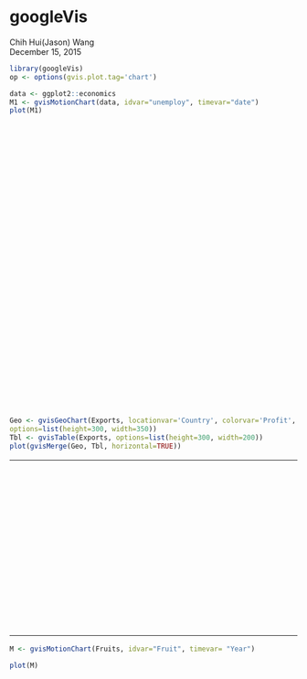 # googleVis
Chih Hui(Jason) Wang  
December 15, 2015  



```r
library(googleVis)
op <- options(gvis.plot.tag='chart')
```


```r
data <- ggplot2::economics
M1 <- gvisMotionChart(data, idvar="unemploy", timevar="date")
plot(M1)
```

<!-- MotionChart generated in R 3.2.3 by googleVis 0.5.10 package -->
<!-- Tue Dec 15 20:35:16 2015 -->


<!-- jsHeader -->
<script type="text/javascript">
 
// jsData 
function gvisDataMotionChartID1ac83ffa6229 () {
var data = new google.visualization.DataTable();
var datajson =
[
 [
 "2944",
new Date(1967,5,30),
507.8,
198712,
9.8,
4.5 
],
[
 "2945",
new Date(1967,6,31),
510.9,
198911,
9.8,
4.7 
],
[
 "2958",
new Date(1967,7,31),
516.7,
199113,
9,
4.6 
],
[
 "3143",
new Date(1967,8,30),
513.3,
199311,
9.8,
4.9 
],
[
 "3066",
new Date(1967,9,31),
518.5,
199498,
9.7,
4.7 
],
[
 "3018",
new Date(1967,10,30),
526.2,
199657,
9.4,
4.8 
],
[
 "2878",
new Date(1967,11,31),
532,
199808,
9,
5.1 
],
[
 "3001",
new Date(1968,0,31),
534.7,
199920,
9.5,
4.5 
],
[
 "2877",
new Date(1968,1,29),
545.4,
200056,
8.9,
4.1 
],
[
 "2709",
new Date(1968,2,31),
545.1,
200208,
9.6,
4.6 
],
[
 "2740",
new Date(1968,3,30),
550.9,
200361,
9.3,
4.4 
],
[
 "2938",
new Date(1968,4,31),
557.4,
200536,
8.9,
4.4 
],
[
 "2883",
new Date(1968,5,30),
564.4,
200706,
7.8,
4.5 
],
[
 "2768",
new Date(1968,6,31),
568.2,
200898,
7.6,
4.2 
],
[
 "2686",
new Date(1968,7,31),
569.5,
201095,
7.6,
4.6 
],
[
 "2689",
new Date(1968,8,30),
572.9,
201290,
7.8,
4.8 
],
[
 "2715",
new Date(1968,9,31),
578,
201466,
7.6,
4.4 
],
[
 "2685",
new Date(1968,10,30),
577.9,
201621,
8.1,
4.4 
],
[
 "2718",
new Date(1968,11,31),
584.9,
201760,
7.1,
4.4 
],
[
 "2692",
new Date(1969,0,31),
590.2,
201881,
6.5,
4.9 
],
[
 "2712",
new Date(1969,1,28),
590.4,
202023,
7,
4 
],
[
 "2758",
new Date(1969,2,31),
595.4,
202161,
6.6,
4 
],
[
 "2713",
new Date(1969,3,30),
601.8,
202331,
7,
4.2 
],
[
 "2816",
new Date(1969,4,31),
602.4,
202507,
7.9,
4.4 
],
[
 "2868",
new Date(1969,5,30),
604.3,
202677,
8.7,
4.4 
],
[
 "2856",
new Date(1969,6,31),
611.5,
202877,
8.5,
4.4 
],
[
 "3040",
new Date(1969,7,31),
614.9,
203090,
8.5,
4.7 
],
[
 "3049",
new Date(1969,8,30),
620.2,
203302,
8.3,
4.5 
],
[
 "2856",
new Date(1969,9,31),
622.1,
203500,
8.5,
4.8 
],
[
 "2884",
new Date(1969,10,30),
624.4,
203675,
8.6,
4.6 
],
[
 "3201",
new Date(1969,11,31),
630.4,
203849,
8.3,
4.6 
],
[
 "3453",
new Date(1970,0,31),
635.7,
204008,
8.1,
4.5 
],
[
 "3635",
new Date(1970,1,28),
634,
204156,
8.8,
4.6 
],
[
 "3797",
new Date(1970,2,31),
637.7,
204401,
10.5,
4.1 
],
[
 "3919",
new Date(1970,3,30),
644.1,
204607,
9.4,
4.7 
],
[
 "4071",
new Date(1970,4,31),
648,
204830,
8.7,
4.9 
],
[
 "4175",
new Date(1970,5,30),
650.2,
205052,
10,
5.1 
],
[
 "4256",
new Date(1970,6,31),
654.7,
205295,
10,
5.4 
],
[
 "4456",
new Date(1970,7,31),
660.9,
205540,
9.8,
5.2 
],
[
 "4591",
new Date(1970,8,30),
660.1,
205788,
9.8,
5.2 
],
[
 "4898",
new Date(1970,9,31),
658.4,
206024,
10.1,
5.6 
],
[
 "5076",
new Date(1970,10,30),
667.4,
206238,
9.7,
5.9 
],
[
 "4986",
new Date(1970,11,31),
678,
206466,
10,
6.2 
],
[
 "4903",
new Date(1971,0,31),
681.3,
206668,
9.9,
6.3 
],
[
 "4987",
new Date(1971,1,28),
683.9,
206855,
10.2,
6.4 
],
[
 "4959",
new Date(1971,2,31),
690.6,
207065,
9.9,
6.5 
],
[
 "4996",
new Date(1971,3,30),
693,
207260,
10.2,
6.7 
],
[
 "4949",
new Date(1971,4,31),
701.7,
207462,
11.4,
5.7 
],
[
 "5035",
new Date(1971,5,30),
700.8,
207661,
10.4,
6.2 
],
[
 "5134",
new Date(1971,6,31),
706.8,
207881,
10.3,
6.4 
],
[
 "5042",
new Date(1971,7,31),
715,
208114,
9.7,
5.8 
],
[
 "4954",
new Date(1971,8,30),
717.8,
208345,
9.6,
6.5 
],
[
 "5161",
new Date(1971,9,31),
723,
208555,
9.5,
6.4 
],
[
 "5154",
new Date(1971,10,30),
730.5,
208740,
9.5,
6.2 
],
[
 "5019",
new Date(1971,11,31),
733.7,
208917,
9.1,
6.2 
],
[
 "4928",
new Date(1972,0,31),
738.4,
209061,
9.4,
6.6 
],
[
 "5038",
new Date(1972,1,29),
751.5,
209212,
8.2,
6.6 
],
[
 "4959",
new Date(1972,2,31),
754.9,
209386,
8.3,
6.7 
],
[
 "4922",
new Date(1972,3,30),
760.4,
209545,
8.5,
6.6 
],
[
 "4923",
new Date(1972,4,31),
764,
209725,
7.2,
5.4 
],
[
 "4913",
new Date(1972,5,30),
772.4,
209896,
8.2,
6.1 
],
[
 "4939",
new Date(1972,6,31),
778.9,
210075,
8.6,
6 
],
[
 "4849",
new Date(1972,7,31),
783.7,
210278,
8.8,
5.6 
],
[
 "4875",
new Date(1972,8,30),
797.5,
210479,
9.5,
5.7 
],
[
 "4602",
new Date(1972,9,31),
803.1,
210656,
10.2,
5.7 
],
[
 "4543",
new Date(1972,10,30),
808.8,
210821,
10.3,
6.1 
],
[
 "4326",
new Date(1972,11,31),
819.1,
210985,
9.1,
5.7 
],
[
 "4452",
new Date(1973,0,31),
828.5,
211120,
9.5,
5.2 
],
[
 "4394",
new Date(1973,1,28),
835.5,
211254,
9.7,
5.5 
],
[
 "4459",
new Date(1973,2,31),
838.5,
211420,
10,
5 
],
[
 "4329",
new Date(1973,3,30),
844.3,
211577,
10.2,
4.9 
],
[
 "4363",
new Date(1973,4,31),
847.1,
211746,
10.7,
5 
],
[
 "4305",
new Date(1973,5,30),
857,
211909,
10.2,
5.2 
],
[
 "4305",
new Date(1973,6,31),
856.1,
212092,
11,
4.9 
],
[
 "4350",
new Date(1973,7,31),
872.2,
212289,
10.2,
5.4 
],
[
 "4144",
new Date(1973,8,30),
871.2,
212475,
11.5,
5.5 
],
[
 "4396",
new Date(1973,9,31),
879.9,
212634,
11.6,
5.1 
],
[
 "4489",
new Date(1973,10,30),
879.7,
212785,
12,
4.7 
],
[
 "4644",
new Date(1973,11,31),
887.7,
212932,
11.6,
5 
],
[
 "4731",
new Date(1974,0,31),
892.9,
213074,
11.4,
5.1 
],
[
 "4634",
new Date(1974,1,28),
904.7,
213211,
10.6,
4.8 
],
[
 "4618",
new Date(1974,2,31),
914.1,
213361,
10.2,
5 
],
[
 "4705",
new Date(1974,3,30),
925.7,
213513,
10,
4.6 
],
[
 "4927",
new Date(1974,4,31),
931.3,
213686,
10.2,
5.3 
],
[
 "5063",
new Date(1974,5,30),
941.2,
213854,
10.6,
5.7 
],
[
 "5022",
new Date(1974,6,31),
958,
214042,
9.5,
5 
],
[
 "5437",
new Date(1974,7,31),
958.3,
214246,
10.2,
5.3 
],
[
 "5523",
new Date(1974,8,30),
962.5,
214451,
10.7,
5.5 
],
[
 "6140",
new Date(1974,9,31),
959.5,
214625,
11.1,
5.2 
],
[
 "6636",
new Date(1974,10,30),
965.1,
214782,
11.1,
5.7 
],
[
 "7501",
new Date(1974,11,31),
978.9,
214931,
10.3,
6.3 
],
[
 "7520",
new Date(1975,0,31),
992.8,
215065,
9.5,
7.1 
],
[
 "7978",
new Date(1975,1,28),
994.1,
215198,
9.7,
7.2 
],
[
 "8210",
new Date(1975,2,31),
998.8,
215353,
11.3,
8.7 
],
[
 "8433",
new Date(1975,3,30),
1022.8,
215523,
14.6,
9.4 
],
[
 "8220",
new Date(1975,4,31),
1030.7,
215768,
11.4,
8.8 
],
[
 "8127",
new Date(1975,5,30),
1043.8,
215973,
9.7,
8.6 
],
[
 "7928",
new Date(1975,6,31),
1051,
216195,
10.1,
9.2 
],
[
 "7923",
new Date(1975,7,31),
1058.9,
216393,
10.2,
9.2 
],
[
 "7897",
new Date(1975,8,30),
1064.8,
216587,
10.7,
8.6 
],
[
 "7794",
new Date(1975,9,31),
1079.7,
216771,
10,
9.5 
],
[
 "7744",
new Date(1975,10,30),
1096,
216931,
9.3,
9 
],
[
 "7534",
new Date(1975,11,31),
1111.2,
217095,
9.2,
9 
],
[
 "7326",
new Date(1976,0,31),
1111.8,
217249,
9.9,
8.2 
],
[
 "7230",
new Date(1976,1,29),
1119,
217381,
9.8,
8.7 
],
[
 "7330",
new Date(1976,2,31),
1129.6,
217528,
9.4,
8.2 
],
[
 "7053",
new Date(1976,3,30),
1126.8,
217685,
10.1,
8.3 
],
[
 "7322",
new Date(1976,4,31),
1144.7,
217861,
9.2,
7.8 
],
[
 "7490",
new Date(1976,5,30),
1153.8,
218035,
9.5,
7.7 
],
[
 "7518",
new Date(1976,6,31),
1162.3,
218233,
9.6,
7.9 
],
[
 "7380",
new Date(1976,7,31),
1173.2,
218440,
9.3,
7.8 
],
[
 "7430",
new Date(1976,8,30),
1181.2,
218644,
9,
7.7 
],
[
 "7620",
new Date(1976,9,31),
1193.5,
218834,
9.4,
8.4 
],
[
 "7545",
new Date(1976,10,30),
1216,
219006,
8.4,
8 
],
[
 "7280",
new Date(1976,11,31),
1219.3,
219179,
8.5,
7.5 
],
[
 "7443",
new Date(1977,0,31),
1235.6,
219344,
7.1,
7.2 
],
[
 "7307",
new Date(1977,1,28),
1242.6,
219504,
8.4,
7.2 
],
[
 "7059",
new Date(1977,2,31),
1251.6,
219684,
8.4,
7.3 
],
[
 "6911",
new Date(1977,3,30),
1261.5,
219859,
8.3,
7.9 
],
[
 "7134",
new Date(1977,4,31),
1268.2,
220046,
8.7,
6.2 
],
[
 "6829",
new Date(1977,5,30),
1285.2,
220239,
8.6,
7.1 
],
[
 "6925",
new Date(1977,6,31),
1290.4,
220458,
9,
7 
],
[
 "6751",
new Date(1977,7,31),
1299.4,
220688,
9.3,
6.7 
],
[
 "6763",
new Date(1977,8,30),
1316.3,
220904,
9.4,
6.9 
],
[
 "6815",
new Date(1977,9,31),
1332,
221109,
9.4,
7 
],
[
 "6386",
new Date(1977,10,30),
1341.3,
221303,
9.4,
6.8 
],
[
 "6489",
new Date(1977,11,31),
1335.2,
221477,
9.9,
6.5 
],
[
 "6318",
new Date(1978,0,31),
1361,
221629,
9.1,
6.7 
],
[
 "6337",
new Date(1978,1,28),
1383.6,
221792,
9.1,
6.2 
],
[
 "6180",
new Date(1978,2,31),
1402.5,
221991,
8.9,
6.1 
],
[
 "6127",
new Date(1978,3,30),
1418.2,
222176,
8.5,
5.7 
],
[
 "6028",
new Date(1978,4,31),
1432.1,
222379,
8.1,
6 
],
[
 "6309",
new Date(1978,5,30),
1433.2,
222585,
9.1,
5.8 
],
[
 "6080",
new Date(1978,6,31),
1453.4,
222805,
8.5,
5.8 
],
[
 "6125",
new Date(1978,7,31),
1459.4,
223053,
8.8,
5.6 
],
[
 "5947",
new Date(1978,8,30),
1473.5,
223271,
8.9,
5.9 
],
[
 "6077",
new Date(1978,9,31),
1487.1,
223477,
8.8,
5.5 
],
[
 "6228",
new Date(1978,10,30),
1503,
223670,
8.7,
5.6 
],
[
 "6109",
new Date(1978,11,31),
1508.9,
223865,
9.4,
5.9 
],
[
 "6173",
new Date(1979,0,31),
1524.4,
224053,
9.3,
5.9 
],
[
 "6109",
new Date(1979,1,28),
1537.7,
224235,
9.5,
5.9 
],
[
 "6069",
new Date(1979,2,31),
1545.1,
224438,
9.2,
5.4 
],
[
 "5840",
new Date(1979,3,30),
1565.5,
224632,
8.8,
5.6 
],
[
 "5959",
new Date(1979,4,31),
1582.3,
224843,
8.4,
5.6 
],
[
 "5996",
new Date(1979,5,30),
1592.6,
225055,
9.1,
5.9 
],
[
 "6320",
new Date(1979,6,31),
1622.3,
225295,
8.3,
4.8 
],
[
 "6190",
new Date(1979,7,31),
1640.8,
225547,
7.9,
5.5 
],
[
 "6296",
new Date(1979,8,30),
1648.7,
225801,
8.7,
5.5 
],
[
 "6238",
new Date(1979,9,31),
1664.5,
226027,
8.8,
5.3 
],
[
 "6325",
new Date(1979,10,30),
1673.5,
226243,
9.3,
5.7 
],
[
 "6683",
new Date(1979,11,31),
1704.1,
226451,
9.3,
5.3 
],
[
 "6702",
new Date(1980,0,31),
1708.2,
226656,
9.6,
5.8 
],
[
 "6729",
new Date(1980,1,29),
1714.9,
226849,
9.7,
6 
],
[
 "7358",
new Date(1980,2,31),
1701.8,
227061,
10.1,
5.8 
],
[
 "7984",
new Date(1980,3,30),
1706.6,
227251,
10,
5.7 
],
[
 "8098",
new Date(1980,4,31),
1725.3,
227522,
9.7,
6.4 
],
[
 "8363",
new Date(1980,5,30),
1753.6,
227726,
9.8,
7 
],
[
 "8281",
new Date(1980,6,31),
1770.1,
227953,
9.8,
7.5 
],
[
 "8021",
new Date(1980,7,31),
1786.6,
228186,
10.3,
7.7 
],
[
 "8088",
new Date(1980,8,30),
1823,
228417,
10.4,
7.5 
],
[
 "8023",
new Date(1980,9,31),
1833,
228612,
10.9,
7.7 
],
[
 "7718",
new Date(1980,10,30),
1858.3,
228779,
10.7,
7.5 
],
[
 "8071",
new Date(1980,11,31),
1877.7,
228937,
9.9,
7.4 
],
[
 "8051",
new Date(1981,0,31),
1892.2,
229071,
9.8,
7.1 
],
[
 "7982",
new Date(1981,1,28),
1911.3,
229224,
9.7,
7.1 
],
[
 "7869",
new Date(1981,2,31),
1912.6,
229403,
9.8,
7.4 
],
[
 "8174",
new Date(1981,3,30),
1921.7,
229575,
10,
6.9 
],
[
 "8098",
new Date(1981,4,31),
1942.3,
229761,
9.9,
6.6 
],
[
 "7863",
new Date(1981,5,30),
1949.6,
229966,
11.4,
7.1 
],
[
 "8036",
new Date(1981,6,31),
1973.7,
230187,
11.2,
7.2 
],
[
 "8230",
new Date(1981,7,31),
1972.1,
230412,
11.7,
6.8 
],
[
 "8646",
new Date(1981,8,30),
1970,
230641,
12.5,
6.8 
],
[
 "9029",
new Date(1981,9,31),
1976,
230822,
12.5,
6.9 
],
[
 "9267",
new Date(1981,10,30),
1993.6,
230989,
11.7,
6.9 
],
[
 "9397",
new Date(1981,11,31),
2001.1,
231157,
11.9,
7.1 
],
[
 "9705",
new Date(1982,0,31),
2024.9,
231313,
11.3,
7.5 
],
[
 "9895",
new Date(1982,1,28),
2028.1,
231470,
11.5,
7.7 
],
[
 "10244",
new Date(1982,2,31),
2030.5,
231645,
12.2,
8.1 
],
[
 "10335",
new Date(1982,3,30),
2049.3,
231809,
11.6,
8.5 
],
[
 "10538",
new Date(1982,4,31),
2053.5,
231992,
11.5,
9.5 
],
[
 "10849",
new Date(1982,5,30),
2078.3,
232188,
11.9,
8.5 
],
[
 "10881",
new Date(1982,6,31),
2086.9,
232392,
11.7,
8.7 
],
[
 "11217",
new Date(1982,7,31),
2112,
232599,
10.8,
9.5 
],
[
 "11529",
new Date(1982,8,30),
2133.8,
232816,
10.3,
9.7 
],
[
 "11938",
new Date(1982,9,31),
2158.1,
232993,
9.9,
10 
],
[
 "12051",
new Date(1982,10,30),
2170.8,
233160,
9.7,
10.2 
],
[
 "11534",
new Date(1982,11,31),
2183.6,
233322,
9.9,
11.1 
],
[
 "11545",
new Date(1983,0,31),
2186.5,
233473,
10,
9.8 
],
[
 "11408",
new Date(1983,1,28),
2212.2,
233613,
9.5,
10.4 
],
[
 "11268",
new Date(1983,2,31),
2235.3,
233781,
9.1,
10.9 
],
[
 "11154",
new Date(1983,3,30),
2254.7,
233922,
8.9,
12.3 
],
[
 "11246",
new Date(1983,4,31),
2284.7,
234118,
8.1,
11.3 
],
[
 "10548",
new Date(1983,5,30),
2313.2,
234307,
8.6,
10.1 
],
[
 "10623",
new Date(1983,6,31),
2329.2,
234501,
8,
9.3 
],
[
 "10282",
new Date(1983,7,31),
2343.4,
234701,
8.5,
9.3 
],
[
 "9887",
new Date(1983,8,30),
2366.2,
234907,
8.6,
9.4 
],
[
 "9499",
new Date(1983,9,31),
2375,
235078,
9.2,
9.3 
],
[
 "9331",
new Date(1983,10,30),
2402.7,
235235,
9.1,
8.7 
],
[
 "9008",
new Date(1983,11,31),
2428.6,
235385,
9.4,
9.1 
],
[
 "8791",
new Date(1984,0,31),
2412.8,
235527,
10.8,
8.3 
],
[
 "8746",
new Date(1984,1,29),
2441.3,
235675,
10.6,
8.3 
],
[
 "8762",
new Date(1984,2,31),
2467.6,
235839,
10.8,
8.2 
],
[
 "8456",
new Date(1984,3,30),
2485,
235993,
10.5,
9.1 
],
[
 "8226",
new Date(1984,4,31),
2506.5,
236160,
10.6,
7.5 
],
[
 "8537",
new Date(1984,5,30),
2505.7,
236348,
11.4,
7.5 
],
[
 "8519",
new Date(1984,6,31),
2523.8,
236549,
11.3,
7.3 
],
[
 "8367",
new Date(1984,7,31),
2545.4,
236760,
11.2,
7.6 
],
[
 "8381",
new Date(1984,8,30),
2543.6,
236976,
11.4,
7.2 
],
[
 "8198",
new Date(1984,9,31),
2584,
237159,
10.6,
7.2 
],
[
 "8358",
new Date(1984,10,30),
2595.3,
237316,
11,
7.3 
],
[
 "8423",
new Date(1984,11,31),
2629.6,
237468,
10.3,
6.8 
],
[
 "8321",
new Date(1985,0,31),
2650.5,
237602,
9.1,
7.1 
],
[
 "8339",
new Date(1985,1,28),
2657.1,
237732,
8.7,
7.1 
],
[
 "8395",
new Date(1985,2,31),
2668.8,
237900,
10.1,
6.9 
],
[
 "8302",
new Date(1985,3,30),
2705,
238074,
11.1,
6.9 
],
[
 "8460",
new Date(1985,4,31),
2696.4,
238270,
9.5,
6.6 
],
[
 "8513",
new Date(1985,5,30),
2720.5,
238466,
8.9,
6.9 
],
[
 "8196",
new Date(1985,6,31),
2756,
238679,
8,
7.1 
],
[
 "8248",
new Date(1985,7,31),
2799.7,
238898,
6.8,
6.9 
],
[
 "8298",
new Date(1985,8,30),
2762.3,
239113,
8.9,
7.1 
],
[
 "8128",
new Date(1985,9,31),
2778.7,
239307,
8.5,
7 
],
[
 "8138",
new Date(1985,10,30),
2819.1,
239477,
8.3,
6.8 
],
[
 "7795",
new Date(1985,11,31),
2833.5,
239638,
8.2,
6.7 
],
[
 "8402",
new Date(1986,0,31),
2826.7,
239788,
8.9,
6.9 
],
[
 "8383",
new Date(1986,1,28),
2830.7,
239928,
9.5,
6.8 
],
[
 "8364",
new Date(1986,2,31),
2843.8,
240094,
9.1,
6.7 
],
[
 "8439",
new Date(1986,3,30),
2867.8,
240271,
8.7,
6.8 
],
[
 "8508",
new Date(1986,4,31),
2874.2,
240459,
8.9,
7 
],
[
 "8319",
new Date(1986,5,30),
2895.9,
240651,
8.6,
6.9 
],
[
 "8135",
new Date(1986,6,31),
2914.8,
240854,
8.3,
7.1 
],
[
 "8310",
new Date(1986,7,31),
2989.8,
241068,
6.4,
7.4 
],
[
 "8243",
new Date(1986,8,30),
2951.6,
241274,
7.5,
7 
],
[
 "8159",
new Date(1986,9,31),
2948.5,
241467,
8.1,
7.1 
],
[
 "7883",
new Date(1986,10,30),
3019.5,
241620,
5.9,
7.1 
],
[
 "7892",
new Date(1986,11,31),
2959.7,
241784,
8.8,
6.9 
],
[
 "7865",
new Date(1987,0,31),
3026.7,
241930,
7.6,
6.6 
],
[
 "7862",
new Date(1987,1,28),
3037.6,
242079,
7.7,
6.6 
],
[
 "7542",
new Date(1987,2,31),
3061.2,
242252,
3.5,
7.1 
],
[
 "7574",
new Date(1987,3,30),
3070.1,
242423,
7.2,
6.6 
],
[
 "7398",
new Date(1987,4,31),
3094.8,
242608,
6.7,
6.5 
],
[
 "7268",
new Date(1987,5,30),
3118.2,
242804,
6.5,
6.5 
],
[
 "7261",
new Date(1987,6,31),
3155.2,
243012,
6.2,
6.4 
],
[
 "7102",
new Date(1987,7,31),
3151.3,
243223,
6.7,
6 
],
[
 "7227",
new Date(1987,8,30),
3159.6,
243446,
7.4,
6.3 
],
[
 "7035",
new Date(1987,9,31),
3169.3,
243639,
7.6,
6.2 
],
[
 "6936",
new Date(1987,10,30),
3199,
243809,
7.7,
6 
],
[
 "6953",
new Date(1987,11,31),
3238.6,
243981,
7,
6.2 
],
[
 "6929",
new Date(1988,0,31),
3246.2,
244131,
7.5,
6.3 
],
[
 "6876",
new Date(1988,1,29),
3285.5,
244279,
7.2,
6.4 
],
[
 "6601",
new Date(1988,2,31),
3288,
244445,
7.6,
5.9 
],
[
 "6779",
new Date(1988,3,30),
3318.5,
244610,
7.2,
5.9 
],
[
 "6546",
new Date(1988,4,31),
3342.7,
244806,
7.3,
5.8 
],
[
 "6605",
new Date(1988,5,30),
3365.6,
245021,
7.5,
6.1 
],
[
 "6843",
new Date(1988,6,31),
3390,
245240,
7.2,
5.9 
],
[
 "6604",
new Date(1988,7,31),
3396.6,
245464,
7.5,
5.7 
],
[
 "6568",
new Date(1988,8,30),
3436.3,
245693,
7.2,
5.6 
],
[
 "6537",
new Date(1988,9,31),
3452.4,
245884,
7,
5.7 
],
[
 "6518",
new Date(1988,10,30),
3482.8,
246056,
7.2,
5.9 
],
[
 "6682",
new Date(1988,11,31),
3505.3,
246224,
7.6,
5.6 
],
[
 "6359",
new Date(1989,0,31),
3509.3,
246378,
7.9,
5.4 
],
[
 "6205",
new Date(1989,1,28),
3519.3,
246530,
8.3,
5.4 
],
[
 "6468",
new Date(1989,2,31),
3563.2,
246721,
7.3,
5.4 
],
[
 "6375",
new Date(1989,3,30),
3571.8,
246906,
7,
5.3 
],
[
 "6577",
new Date(1989,4,31),
3586.7,
247114,
7.1,
5.4 
],
[
 "6495",
new Date(1989,5,30),
3606.4,
247342,
7.1,
5.6 
],
[
 "6511",
new Date(1989,6,31),
3642.2,
247573,
6.4,
5 
],
[
 "6590",
new Date(1989,7,31),
3644.2,
247816,
6.6,
4.9 
],
[
 "6630",
new Date(1989,8,30),
3657,
248067,
6.8,
4.9 
],
[
 "6725",
new Date(1989,9,31),
3667.6,
248281,
7.2,
4.8 
],
[
 "6667",
new Date(1989,10,30),
3708.9,
248479,
6.5,
4.9 
],
[
 "6752",
new Date(1989,11,31),
3754.5,
248659,
6.6,
5.1 
],
[
 "6651",
new Date(1990,0,31),
3752.2,
248827,
7.3,
5.3 
],
[
 "6598",
new Date(1990,1,28),
3781,
249012,
7,
5.1 
],
[
 "6797",
new Date(1990,2,31),
3800.5,
249306,
7.3,
4.8 
],
[
 "6742",
new Date(1990,3,30),
3808.6,
249565,
7.2,
5.2 
],
[
 "6590",
new Date(1990,4,31),
3838.5,
249849,
7.1,
5.2 
],
[
 "6922",
new Date(1990,5,30),
3855.1,
250132,
7.2,
5.4 
],
[
 "7188",
new Date(1990,6,31),
3881,
250439,
6.7,
5.4 
],
[
 "7368",
new Date(1990,7,31),
3902.7,
250751,
6.7,
5.6 
],
[
 "7459",
new Date(1990,8,30),
3902.9,
251057,
6.6,
5.8 
],
[
 "7764",
new Date(1990,9,31),
3905.6,
251346,
6.7,
5.7 
],
[
 "7901",
new Date(1990,10,30),
3896.6,
251626,
7.3,
5.9 
],
[
 "8015",
new Date(1990,11,31),
3879.3,
251889,
7.9,
6 
],
[
 "8265",
new Date(1991,0,31),
3907.7,
252135,
7.5,
6.2 
],
[
 "8586",
new Date(1991,1,28),
3955.6,
252372,
6.6,
6.7 
],
[
 "8439",
new Date(1991,2,31),
3950.5,
252643,
7.1,
6.6 
],
[
 "8736",
new Date(1991,3,30),
3976.8,
252913,
6.9,
6.4 
],
[
 "8692",
new Date(1991,4,31),
3983.6,
253207,
7.4,
6.9 
],
[
 "8586",
new Date(1991,5,30),
4008.4,
253493,
6.8,
7 
],
[
 "8666",
new Date(1991,6,31),
4011.3,
253807,
7,
7.3 
],
[
 "8722",
new Date(1991,7,31),
4027.3,
254126,
7.2,
6.8 
],
[
 "8842",
new Date(1991,8,30),
4020.1,
254435,
7.5,
7.2 
],
[
 "8931",
new Date(1991,9,31),
4048.2,
254718,
7.3,
7.5 
],
[
 "9198",
new Date(1991,10,30),
4064,
254964,
7.9,
7.8 
],
[
 "9283",
new Date(1991,11,31),
4128.2,
255214,
7.4,
8.1 
],
[
 "9454",
new Date(1992,0,31),
4141.8,
255448,
7.9,
8.2 
],
[
 "9460",
new Date(1992,1,29),
4157.6,
255703,
7.9,
8.3 
],
[
 "9415",
new Date(1992,2,31),
4169.8,
255992,
8,
8.5 
],
[
 "9744",
new Date(1992,3,30),
4195.5,
256285,
7.9,
8.8 
],
[
 "10040",
new Date(1992,4,31),
4213.8,
256589,
7.8,
8.7 
],
[
 "9850",
new Date(1992,5,30),
4241.8,
256894,
7.5,
8.6 
],
[
 "9787",
new Date(1992,6,31),
4258.8,
257232,
7.6,
8.8 
],
[
 "9781",
new Date(1992,7,31),
4292.5,
257548,
6.9,
8.6 
],
[
 "9398",
new Date(1992,8,30),
4320.2,
257861,
7.1,
9 
],
[
 "9565",
new Date(1992,9,31),
4334.3,
258147,
7,
9 
],
[
 "9557",
new Date(1992,10,30),
4368.8,
258413,
9.4,
9.3 
],
[
 "9325",
new Date(1992,11,31),
4371.5,
258679,
5.8,
8.6 
],
[
 "9183",
new Date(1993,0,31),
4385,
258919,
5.6,
8.5 
],
[
 "9056",
new Date(1993,1,28),
4381.5,
259152,
5.6,
8.5 
],
[
 "9110",
new Date(1993,2,31),
4422.5,
259414,
6.4,
8.4 
],
[
 "9149",
new Date(1993,3,30),
4450.9,
259680,
6.3,
8.1 
],
[
 "9121",
new Date(1993,4,31),
4466.7,
259963,
5.9,
8.3 
],
[
 "8930",
new Date(1993,5,30),
4493.8,
260255,
5.4,
8.2 
],
[
 "8763",
new Date(1993,6,31),
4504.3,
260566,
5.6,
8.2 
],
[
 "8714",
new Date(1993,7,31),
4534,
260867,
5,
8.3 
],
[
 "8750",
new Date(1993,8,30),
4554.8,
261163,
5,
8 
],
[
 "8542",
new Date(1993,9,31),
4575.9,
261425,
5,
8.3 
],
[
 "8477",
new Date(1993,10,30),
4593.9,
261674,
7.6,
8.3 
],
[
 "8630",
new Date(1993,11,31),
4608.5,
261919,
4,
8.6 
],
[
 "8583",
new Date(1994,0,31),
4655.7,
262123,
3.9,
9.2 
],
[
 "8470",
new Date(1994,1,28),
4667.5,
262352,
4.3,
9.3 
],
[
 "8331",
new Date(1994,2,31),
4690.3,
262631,
4.2,
9.1 
],
[
 "7915",
new Date(1994,3,30),
4688.3,
262877,
5.8,
9.2 
],
[
 "7927",
new Date(1994,4,31),
4729.9,
263152,
5.1,
9.3 
],
[
 "7946",
new Date(1994,5,30),
4745.4,
263436,
5.1,
9 
],
[
 "7933",
new Date(1994,6,31),
4789.2,
263724,
4.7,
8.9 
],
[
 "7734",
new Date(1994,7,31),
4801.2,
264017,
5,
9.2 
],
[
 "7632",
new Date(1994,8,30),
4836.2,
264301,
5.3,
10 
],
[
 "7375",
new Date(1994,9,31),
4846.5,
264559,
5.2,
9 
],
[
 "7230",
new Date(1994,10,30),
4860.9,
264804,
5.3,
8.7 
],
[
 "7375",
new Date(1994,11,31),
4869.3,
265044,
5.6,
8 
],
[
 "7187",
new Date(1995,0,31),
4867.4,
265270,
5.9,
8.1 
],
[
 "7153",
new Date(1995,1,28),
4900.5,
265495,
5.5,
8.3 
],
[
 "7645",
new Date(1995,2,31),
4904.2,
265755,
4.8,
8.3 
],
[
 "7430",
new Date(1995,3,30),
4946.1,
265998,
4.9,
9.1 
],
[
 "7427",
new Date(1995,4,31),
4989.8,
266270,
4.4,
7.9 
],
[
 "7527",
new Date(1995,5,30),
4982.7,
266557,
4.6,
8.5 
],
[
 "7484",
new Date(1995,6,31),
5018,
266843,
4.1,
8.3 
],
[
 "7478",
new Date(1995,7,31),
5032.5,
267152,
4.1,
7.9 
],
[
 "7328",
new Date(1995,8,30),
5024.5,
267456,
4.4,
8.2 
],
[
 "7426",
new Date(1995,9,31),
5065.8,
267715,
3.9,
8 
],
[
 "7423",
new Date(1995,10,30),
5108.8,
267943,
3.6,
8.3 
],
[
 "7491",
new Date(1995,11,31),
5098,
268151,
4.2,
8.3 
],
[
 "7313",
new Date(1996,0,31),
5145.2,
268364,
4.3,
7.8 
],
[
 "7318",
new Date(1996,1,29),
5185.1,
268595,
4.2,
8.3 
],
[
 "7415",
new Date(1996,2,31),
5219.6,
268853,
3.1,
8.6 
],
[
 "7423",
new Date(1996,3,30),
5234.8,
269108,
4.1,
8.6 
],
[
 "7095",
new Date(1996,4,31),
5241.6,
269386,
4.5,
8.3 
],
[
 "7337",
new Date(1996,5,30),
5263.6,
269667,
4.1,
8.3 
],
[
 "6882",
new Date(1996,6,31),
5287.5,
269976,
4.1,
8.4 
],
[
 "6979",
new Date(1996,7,31),
5308.2,
270284,
4.1,
8.5 
],
[
 "7031",
new Date(1996,8,30),
5340.1,
270581,
3.8,
8.3 
],
[
 "7236",
new Date(1996,9,31),
5365.5,
270878,
3.8,
7.7 
],
[
 "7253",
new Date(1996,10,30),
5392.7,
271125,
3.8,
7.8 
],
[
 "7158",
new Date(1996,11,31),
5419.9,
271360,
3.7,
7.8 
],
[
 "7102",
new Date(1997,0,31),
5453.9,
271585,
3.5,
8.1 
],
[
 "7000",
new Date(1997,1,28),
5472.6,
271821,
3.7,
7.9 
],
[
 "6873",
new Date(1997,2,31),
5473.4,
272083,
3.8,
8.3 
],
[
 "6655",
new Date(1997,3,30),
5474.4,
272342,
4,
8 
],
[
 "6799",
new Date(1997,4,31),
5506.1,
272622,
3.9,
8 
],
[
 "6655",
new Date(1997,5,30),
5565,
272912,
3.3,
8.3 
],
[
 "6608",
new Date(1997,6,31),
5596.7,
273237,
3.3,
7.8 
],
[
 "6656",
new Date(1997,7,31),
5607.6,
273553,
3.6,
8.2 
],
[
 "6454",
new Date(1997,8,30),
5639.2,
273852,
3.5,
7.7 
],
[
 "6308",
new Date(1997,9,31),
5666.1,
274126,
3.7,
7.6 
],
[
 "6476",
new Date(1997,10,30),
5694,
274372,
3.8,
7.5 
],
[
 "6368",
new Date(1997,11,31),
5698.7,
274626,
4.6,
7.4 
],
[
 "6306",
new Date(1998,0,31),
5736.6,
274838,
4.6,
7 
],
[
 "6422",
new Date(1998,1,28),
5764.8,
275047,
4.7,
6.8 
],
[
 "5941",
new Date(1998,2,31),
5788.9,
275304,
4.7,
6.7 
],
[
 "6047",
new Date(1998,3,30),
5842.9,
275564,
4.4,
6 
],
[
 "6212",
new Date(1998,4,31),
5870.8,
275836,
4.4,
6.9 
],
[
 "6259",
new Date(1998,5,30),
5887.4,
276115,
4.5,
6.7 
],
[
 "6179",
new Date(1998,6,31),
5928.8,
276418,
4.3,
6.8 
],
[
 "6300",
new Date(1998,7,31),
5956.3,
276714,
4.2,
6.7 
],
[
 "6280",
new Date(1998,8,30),
5995.2,
277003,
3.9,
5.8 
],
[
 "6100",
new Date(1998,9,31),
6018.5,
277277,
4,
6.6 
],
[
 "6032",
new Date(1998,10,30),
6064.8,
277526,
3.5,
6.8 
],
[
 "5976",
new Date(1998,11,31),
6067.4,
277790,
4,
6.9 
],
[
 "6111",
new Date(1999,0,31),
6099.7,
277992,
3.7,
6.8 
],
[
 "5783",
new Date(1999,1,28),
6138,
278198,
3.3,
6.8 
],
[
 "6004",
new Date(1999,2,31),
6202.5,
278451,
2.5,
6.2 
],
[
 "5796",
new Date(1999,3,30),
6245.1,
278717,
2.1,
6.5 
],
[
 "5951",
new Date(1999,4,31),
6264.1,
279001,
2.1,
6.3 
],
[
 "6025",
new Date(1999,5,30),
6297.3,
279295,
1.9,
5.8 
],
[
 "5838",
new Date(1999,6,31),
6338.6,
279602,
1.8,
6.5 
],
[
 "5915",
new Date(1999,7,31),
6375.7,
279903,
1.4,
6 
],
[
 "5778",
new Date(1999,8,30),
6396.7,
280203,
2,
6.1 
],
[
 "5716",
new Date(1999,9,31),
6433.2,
280471,
2.1,
6.2 
],
[
 "5653",
new Date(1999,10,30),
6531.3,
280716,
1.6,
5.8 
],
[
 "5708",
new Date(1999,11,31),
6538,
280976,
2.9,
5.8 
],
[
 "5858",
new Date(2000,0,31),
6618.5,
281190,
2.4,
6.1 
],
[
 "5733",
new Date(2000,1,29),
6685.3,
281409,
2,
6 
],
[
 "5481",
new Date(2000,2,31),
6664.2,
281653,
2.4,
6.1 
],
[
 "5758",
new Date(2000,3,30),
6688,
281891,
2.4,
5.8 
],
[
 "5651",
new Date(2000,4,31),
6712.1,
282156,
2.5,
5.7 
],
[
 "5747",
new Date(2000,5,30),
6745.8,
282430,
2.9,
6 
],
[
 "5853",
new Date(2000,6,31),
6766.7,
282706,
2.8,
6.3 
],
[
 "5625",
new Date(2000,7,31),
6839.3,
282994,
2.2,
5.2 
],
[
 "5534",
new Date(2000,8,30),
6846.2,
283271,
2.3,
6.1 
],
[
 "5639",
new Date(2000,9,31),
6860.2,
283531,
2.1,
6.1 
],
[
 "5634",
new Date(2000,10,30),
6908.5,
283782,
1.5,
6 
],
[
 "6023",
new Date(2000,11,31),
6938.2,
284015,
1.9,
5.8 
],
[
 "6089",
new Date(2001,0,31),
6969.2,
284240,
1.7,
6.1 
],
[
 "6141",
new Date(2001,1,28),
6960.1,
284462,
2,
6.6 
],
[
 "6271",
new Date(2001,2,31),
6978.5,
284701,
1.6,
5.9 
],
[
 "6226",
new Date(2001,3,30),
7029.1,
284938,
1,
6.3 
],
[
 "6484",
new Date(2001,4,31),
7045,
285198,
1.1,
6 
],
[
 "6583",
new Date(2001,5,30),
7064.1,
285454,
2.4,
6.8 
],
[
 "7042",
new Date(2001,6,31),
7098.6,
285730,
3.7,
6.9 
],
[
 "7142",
new Date(2001,7,31),
7012.7,
286017,
4.2,
7.2 
],
[
 "7694",
new Date(2001,8,30),
7222,
286287,
-0.2,
7.3 
],
[
 "8003",
new Date(2001,9,31),
7177.2,
286545,
0.7,
7.7 
],
[
 "8258",
new Date(2001,10,30),
7165.9,
286788,
1.1,
8.2 
],
[
 "8182",
new Date(2001,11,31),
7196.5,
287021,
2.9,
8.4 
],
[
 "8215",
new Date(2002,0,31),
7242,
287242,
2.8,
8.3 
],
[
 "8304",
new Date(2002,1,28),
7252.3,
287453,
3,
8.4 
],
[
 "8599",
new Date(2002,2,31),
7330.2,
287675,
2.6,
8.9 
],
[
 "8399",
new Date(2002,3,30),
7296.2,
287916,
3.1,
9.5 
],
[
 "8393",
new Date(2002,4,31),
7342.6,
288171,
2.8,
11 
],
[
 "8390",
new Date(2002,5,30),
7396.4,
288427,
1.9,
8.9 
],
[
 "8304",
new Date(2002,6,31),
7411,
288694,
1.7,
9 
],
[
 "8251",
new Date(2002,7,31),
7382.3,
288965,
2.2,
9.5 
],
[
 "8307",
new Date(2002,8,30),
7414.3,
289229,
2,
9.6 
],
[
 "8520",
new Date(2002,9,31),
7443.6,
289477,
1.8,
9.3 
],
[
 "8640",
new Date(2002,10,30),
7501.3,
289696,
1.5,
9.6 
],
[
 "8523",
new Date(2002,11,31),
7522.1,
289913,
1.8,
9.6 
],
[
 "8622",
new Date(2003,0,31),
7532.8,
290122,
2,
9.5 
],
[
 "8576",
new Date(2003,1,28),
7589.5,
290331,
1.7,
9.7 
],
[
 "8833",
new Date(2003,2,31),
7597.2,
290557,
2,
10.2 
],
[
 "8948",
new Date(2003,3,30),
7619.2,
290791,
2.3,
9.9 
],
[
 "9254",
new Date(2003,4,31),
7668.8,
291041,
2.1,
11.5 
],
[
 "9018",
new Date(2003,5,30),
7723.3,
291289,
2.8,
10.3 
],
[
 "8894",
new Date(2003,6,31),
7820.9,
291552,
2.5,
10.1 
],
[
 "8928",
new Date(2003,7,31),
7803.7,
291811,
1.7,
10.2 
],
[
 "8731",
new Date(2003,8,30),
7812.3,
292074,
2.1,
10.4 
],
[
 "8590",
new Date(2003,9,31),
7868.5,
292318,
2.2,
10.3 
],
[
 "8338",
new Date(2003,10,30),
7885.3,
292529,
2.4,
10.4 
],
[
 "8367",
new Date(2003,11,31),
7977.7,
292723,
2.1,
10.6 
],
[
 "8171",
new Date(2004,0,31),
8005.9,
292909,
2.3,
10.2 
],
[
 "8452",
new Date(2004,1,29),
8070.5,
293112,
2,
10.2 
],
[
 "8155",
new Date(2004,2,31),
8086.6,
293340,
2.2,
9.5 
],
[
 "8197",
new Date(2004,3,30),
8196.5,
293569,
1.5,
9.9 
],
[
 "8259",
new Date(2004,4,31),
8161.3,
293805,
2.1,
10.9 
],
[
 "8163",
new Date(2004,5,30),
8235.3,
294056,
1.7,
8.9 
],
[
 "7993",
new Date(2004,6,31),
8246.1,
294323,
2,
9.3 
],
[
 "7953",
new Date(2004,7,31),
8313.7,
294587,
1.2,
9.6 
],
[
 "8052",
new Date(2004,8,30),
8371.6,
294857,
1.4,
9.5 
],
[
 "7950",
new Date(2004,9,31),
8410.8,
295105,
1.2,
9.7 
],
[
 "7997",
new Date(2004,10,30),
8462,
295344,
4.3,
9.4 
],
[
 "7756",
new Date(2004,11,31),
8469.4,
295576,
0.9,
9.4 
],
[
 "7966",
new Date(2005,0,31),
8520.7,
295767,
0.6,
9.1 
],
[
 "7683",
new Date(2005,1,28),
8569,
295975,
0.2,
9.2 
],
[
 "7657",
new Date(2005,2,31),
8654.4,
296209,
-0.4,
9 
],
[
 "7656",
new Date(2005,3,30),
8644.6,
296443,
-0.1,
9.1 
],
[
 "7507",
new Date(2005,4,31),
8724.8,
296684,
-0.5,
9.2 
],
[
 "7464",
new Date(2005,5,30),
8833.9,
296940,
-0.9,
9 
],
[
 "7360",
new Date(2005,6,31),
8825.5,
297207,
-3,
9.2 
],
[
 "7606",
new Date(2005,7,31),
8882.5,
297471,
-0.5,
8.5 
],
[
 "7436",
new Date(2005,8,30),
8911.6,
297740,
-0.3,
8.6 
],
[
 "7548",
new Date(2005,9,31),
8916.4,
297988,
-0.3,
8.4 
],
[
 "7331",
new Date(2005,10,30),
8955.5,
298227,
-0.3,
8.5 
],
[
 "7023",
new Date(2005,11,31),
9034.4,
298458,
-0.3,
8.5 
],
[
 "7158",
new Date(2006,0,31),
9079.2,
298645,
-0.3,
8.9 
],
[
 "7009",
new Date(2006,1,28),
9123.8,
298849,
-0.4,
8.5 
],
[
 "7098",
new Date(2006,2,31),
9175.2,
299079,
-1,
8.5 
],
[
 "7006",
new Date(2006,3,30),
9238.6,
299310,
-1.6,
8.5 
],
[
 "6984",
new Date(2006,4,31),
9270.5,
299548,
-1.5,
7.6 
],
[
 "7228",
new Date(2006,5,30),
9338.9,
299801,
-1.7,
8.2 
],
[
 "7116",
new Date(2006,6,31),
9352.7,
300065,
-1.5,
8.4 
],
[
 "6912",
new Date(2006,7,31),
9348.5,
300326,
-1,
8.1 
],
[
 "6715",
new Date(2006,8,30),
9376,
300592,
-0.8,
8 
],
[
 "6826",
new Date(2006,9,31),
9410.8,
300836,
-0.9,
8.2 
],
[
 "6849",
new Date(2006,10,30),
9478.5,
301070,
-1.1,
7.3 
],
[
 "7017",
new Date(2006,11,31),
9540.3,
301296,
-0.9,
8.1 
],
[
 "6865",
new Date(2007,0,31),
9610.6,
301481,
-1,
8.1 
],
[
 "6724",
new Date(2007,1,28),
9653,
301684,
-0.7,
8.5 
],
[
 "6801",
new Date(2007,2,31),
9705,
301913,
-1.3,
8.7 
] 
];
data.addColumn('string','unemploy');
data.addColumn('date','date');
data.addColumn('number','pce');
data.addColumn('number','pop');
data.addColumn('number','psavert');
data.addColumn('number','uempmed');
data.addRows(datajson);
return(data);
}
 
// jsDrawChart
function drawChartMotionChartID1ac83ffa6229() {
var data = gvisDataMotionChartID1ac83ffa6229();
var options = {};
options["width"] =    600;
options["height"] =    500;
options["state"] = "";

    var chart = new google.visualization.MotionChart(
    document.getElementById('MotionChartID1ac83ffa6229')
    );
    chart.draw(data,options);
    

}
  
 
// jsDisplayChart
(function() {
var pkgs = window.__gvisPackages = window.__gvisPackages || [];
var callbacks = window.__gvisCallbacks = window.__gvisCallbacks || [];
var chartid = "motionchart";
  
// Manually see if chartid is in pkgs (not all browsers support Array.indexOf)
var i, newPackage = true;
for (i = 0; newPackage && i < pkgs.length; i++) {
if (pkgs[i] === chartid)
newPackage = false;
}
if (newPackage)
  pkgs.push(chartid);
  
// Add the drawChart function to the global list of callbacks
callbacks.push(drawChartMotionChartID1ac83ffa6229);
})();
function displayChartMotionChartID1ac83ffa6229() {
  var pkgs = window.__gvisPackages = window.__gvisPackages || [];
  var callbacks = window.__gvisCallbacks = window.__gvisCallbacks || [];
  window.clearTimeout(window.__gvisLoad);
  // The timeout is set to 100 because otherwise the container div we are
  // targeting might not be part of the document yet
  window.__gvisLoad = setTimeout(function() {
  var pkgCount = pkgs.length;
  google.load("visualization", "1", { packages:pkgs, callback: function() {
  if (pkgCount != pkgs.length) {
  // Race condition where another setTimeout call snuck in after us; if
  // that call added a package, we must not shift its callback
  return;
}
while (callbacks.length > 0)
callbacks.shift()();
} });
}, 100);
}
 
// jsFooter
</script>
 
<!-- jsChart -->  
<script type="text/javascript" src="https://www.google.com/jsapi?callback=displayChartMotionChartID1ac83ffa6229"></script>
 
<!-- divChart -->
  
<div id="MotionChartID1ac83ffa6229" 
  style="width: 600; height: 500;">
</div>


```r
Geo <- gvisGeoChart(Exports, locationvar='Country', colorvar='Profit',
options=list(height=300, width=350))
Tbl <- gvisTable(Exports, options=list(height=300, width=200))
plot(gvisMerge(Geo, Tbl, horizontal=TRUE))
```

<!-- GeoChart generated in R 3.2.3 by googleVis 0.5.10 package -->
<!-- Tue Dec 15 20:35:16 2015 -->


<!-- jsHeader -->
<script type="text/javascript">
 
// jsData 
function gvisDataGeoChartID1ac87f977f4f () {
var data = new google.visualization.DataTable();
var datajson =
[
 [
 "Germany",
3 
],
[
 "Brazil",
4 
],
[
 "United States",
5 
],
[
 "France",
4 
],
[
 "Hungary",
3 
],
[
 "India",
2 
],
[
 "Iceland",
1 
],
[
 "Norway",
4 
],
[
 "Spain",
5 
],
[
 "Turkey",
1 
] 
];
data.addColumn('string','Country');
data.addColumn('number','Profit');
data.addRows(datajson);
return(data);
}


// jsData 
function gvisDataTableID1ac829a434b5 () {
var data = new google.visualization.DataTable();
var datajson =
[
 [
 "Germany",
3,
true 
],
[
 "Brazil",
4,
false 
],
[
 "United States",
5,
true 
],
[
 "France",
4,
true 
],
[
 "Hungary",
3,
false 
],
[
 "India",
2,
true 
],
[
 "Iceland",
1,
false 
],
[
 "Norway",
4,
true 
],
[
 "Spain",
5,
true 
],
[
 "Turkey",
1,
false 
] 
];
data.addColumn('string','Country');
data.addColumn('number','Profit');
data.addColumn('boolean','Online');
data.addRows(datajson);
return(data);
}
 
// jsDrawChart
function drawChartGeoChartID1ac87f977f4f() {
var data = gvisDataGeoChartID1ac87f977f4f();
var options = {};
options["width"] =    350;
options["height"] =    300;

    var chart = new google.visualization.GeoChart(
    document.getElementById('GeoChartID1ac87f977f4f')
    );
    chart.draw(data,options);
    

}
  


// jsDrawChart
function drawChartTableID1ac829a434b5() {
var data = gvisDataTableID1ac829a434b5();
var options = {};
options["allowHtml"] = true;
options["height"] =    300;
options["width"] =    200;

    var chart = new google.visualization.Table(
    document.getElementById('TableID1ac829a434b5')
    );
    chart.draw(data,options);
    

}
  
 
// jsDisplayChart
(function() {
var pkgs = window.__gvisPackages = window.__gvisPackages || [];
var callbacks = window.__gvisCallbacks = window.__gvisCallbacks || [];
var chartid = "geochart";
  
// Manually see if chartid is in pkgs (not all browsers support Array.indexOf)
var i, newPackage = true;
for (i = 0; newPackage && i < pkgs.length; i++) {
if (pkgs[i] === chartid)
newPackage = false;
}
if (newPackage)
  pkgs.push(chartid);
  
// Add the drawChart function to the global list of callbacks
callbacks.push(drawChartGeoChartID1ac87f977f4f);
})();
function displayChartGeoChartID1ac87f977f4f() {
  var pkgs = window.__gvisPackages = window.__gvisPackages || [];
  var callbacks = window.__gvisCallbacks = window.__gvisCallbacks || [];
  window.clearTimeout(window.__gvisLoad);
  // The timeout is set to 100 because otherwise the container div we are
  // targeting might not be part of the document yet
  window.__gvisLoad = setTimeout(function() {
  var pkgCount = pkgs.length;
  google.load("visualization", "1", { packages:pkgs, callback: function() {
  if (pkgCount != pkgs.length) {
  // Race condition where another setTimeout call snuck in after us; if
  // that call added a package, we must not shift its callback
  return;
}
while (callbacks.length > 0)
callbacks.shift()();
} });
}, 100);
}


// jsDisplayChart
(function() {
var pkgs = window.__gvisPackages = window.__gvisPackages || [];
var callbacks = window.__gvisCallbacks = window.__gvisCallbacks || [];
var chartid = "table";
  
// Manually see if chartid is in pkgs (not all browsers support Array.indexOf)
var i, newPackage = true;
for (i = 0; newPackage && i < pkgs.length; i++) {
if (pkgs[i] === chartid)
newPackage = false;
}
if (newPackage)
  pkgs.push(chartid);
  
// Add the drawChart function to the global list of callbacks
callbacks.push(drawChartTableID1ac829a434b5);
})();
function displayChartTableID1ac829a434b5() {
  var pkgs = window.__gvisPackages = window.__gvisPackages || [];
  var callbacks = window.__gvisCallbacks = window.__gvisCallbacks || [];
  window.clearTimeout(window.__gvisLoad);
  // The timeout is set to 100 because otherwise the container div we are
  // targeting might not be part of the document yet
  window.__gvisLoad = setTimeout(function() {
  var pkgCount = pkgs.length;
  google.load("visualization", "1", { packages:pkgs, callback: function() {
  if (pkgCount != pkgs.length) {
  // Race condition where another setTimeout call snuck in after us; if
  // that call added a package, we must not shift its callback
  return;
}
while (callbacks.length > 0)
callbacks.shift()();
} });
}, 100);
}
 
// jsFooter
</script>
 
<!-- jsChart -->  
<script type="text/javascript" src="https://www.google.com/jsapi?callback=displayChartGeoChartID1ac87f977f4f"></script>


<!-- jsChart -->  
<script type="text/javascript" src="https://www.google.com/jsapi?callback=displayChartTableID1ac829a434b5"></script>
 
<table border="0">
<tr>
<td>

<!-- divChart -->
  
<div id="GeoChartID1ac87f977f4f" 
  style="width: 350; height: 300;">
</div>

</td>
<td>

<!-- divChart -->
  
<div id="TableID1ac829a434b5" 
  style="width: 200; height: 300;">
</div>

</td>
</tr>
</table>



```r
M <- gvisMotionChart(Fruits, idvar="Fruit", timevar= "Year")

plot(M)
```

<!-- MotionChart generated in R 3.2.3 by googleVis 0.5.10 package -->
<!-- Tue Dec 15 20:35:16 2015 -->


<!-- jsHeader -->
<script type="text/javascript">
 
// jsData 
function gvisDataMotionChartID1ac8757b73f2 () {
var data = new google.visualization.DataTable();
var datajson =
[
 [
 "Apples",
2008,
"West",
98,
78,
20,
"2008-12-31" 
],
[
 "Apples",
2009,
"West",
111,
79,
32,
"2009-12-31" 
],
[
 "Apples",
2010,
"West",
89,
76,
13,
"2010-12-31" 
],
[
 "Oranges",
2008,
"East",
96,
81,
15,
"2008-12-31" 
],
[
 "Bananas",
2008,
"East",
85,
76,
9,
"2008-12-31" 
],
[
 "Oranges",
2009,
"East",
93,
80,
13,
"2009-12-31" 
],
[
 "Bananas",
2009,
"East",
94,
78,
16,
"2009-12-31" 
],
[
 "Oranges",
2010,
"East",
98,
91,
7,
"2010-12-31" 
],
[
 "Bananas",
2010,
"East",
81,
71,
10,
"2010-12-31" 
] 
];
data.addColumn('string','Fruit');
data.addColumn('number','Year');
data.addColumn('string','Location');
data.addColumn('number','Sales');
data.addColumn('number','Expenses');
data.addColumn('number','Profit');
data.addColumn('string','Date');
data.addRows(datajson);
return(data);
}
 
// jsDrawChart
function drawChartMotionChartID1ac8757b73f2() {
var data = gvisDataMotionChartID1ac8757b73f2();
var options = {};
options["width"] =    600;
options["height"] =    500;
options["state"] = "";

    var chart = new google.visualization.MotionChart(
    document.getElementById('MotionChartID1ac8757b73f2')
    );
    chart.draw(data,options);
    

}
  
 
// jsDisplayChart
(function() {
var pkgs = window.__gvisPackages = window.__gvisPackages || [];
var callbacks = window.__gvisCallbacks = window.__gvisCallbacks || [];
var chartid = "motionchart";
  
// Manually see if chartid is in pkgs (not all browsers support Array.indexOf)
var i, newPackage = true;
for (i = 0; newPackage && i < pkgs.length; i++) {
if (pkgs[i] === chartid)
newPackage = false;
}
if (newPackage)
  pkgs.push(chartid);
  
// Add the drawChart function to the global list of callbacks
callbacks.push(drawChartMotionChartID1ac8757b73f2);
})();
function displayChartMotionChartID1ac8757b73f2() {
  var pkgs = window.__gvisPackages = window.__gvisPackages || [];
  var callbacks = window.__gvisCallbacks = window.__gvisCallbacks || [];
  window.clearTimeout(window.__gvisLoad);
  // The timeout is set to 100 because otherwise the container div we are
  // targeting might not be part of the document yet
  window.__gvisLoad = setTimeout(function() {
  var pkgCount = pkgs.length;
  google.load("visualization", "1", { packages:pkgs, callback: function() {
  if (pkgCount != pkgs.length) {
  // Race condition where another setTimeout call snuck in after us; if
  // that call added a package, we must not shift its callback
  return;
}
while (callbacks.length > 0)
callbacks.shift()();
} });
}, 100);
}
 
// jsFooter
</script>
 
<!-- jsChart -->  
<script type="text/javascript" src="https://www.google.com/jsapi?callback=displayChartMotionChartID1ac8757b73f2"></script>
 
<!-- divChart -->
  
<div id="MotionChartID1ac8757b73f2" 
  style="width: 600; height: 500;">
</div>

